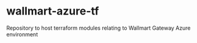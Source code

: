 # wallmart-azure-tf
Repository to host terraform modules relating to Wallmart Gateway Azure environment
